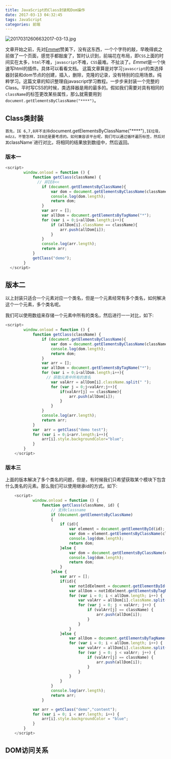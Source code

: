```yaml
---
title: JavaScript的Class封装和Dom操作
date: 2017-03-13 04:32:45
tags: JavaScript
categories: 前端
---
```


![20170312606632017-03-13.jpg](http://7xk0q3.com1.z0.glb.clouddn.com/20170312606632017-03-13.jpg)

文章开始之前，先对[Emmet](http://docs.emmet.io/)赞美下，没有这东西，一个个字符的敲，早晚得疯之前做了一个页面，感觉手都敲废了，暂时认识到，前端花在布局，即`CSS`上面的时间实在太多，`html`不难，`javascript`不难，`CSS`最难。不扯淡了。*Emmet*是一个快速写html的插件。具体可以看看文档。  这篇文章算是对学习`javascript`的类选择器封装和dom节点的创建，插入，删除，克隆的记录，没有特别的应用场景。纯粹学习。这篇文章的知识整理自javascript学习教程。一步步来封装一个完整的Class。平时写CSS的时候，类选择器是用的最多的。假如我们需要对具有相同的`className`的标签更改某些属性，那么就需要用到`document.getElementsByClassName("****")`。

<!--more-->

## Class类封装

`首先，IE 6,7,8并不支持`document.getElementsByClassName("****")`,IE垃圾，mdzz。不管怎样，IE8还是要考虑的。如何兼容该平台呢，我们可以通过循环遍历标签，然后对其`className`进行对比，将相同的结果放到数组中，然后返回。

### 版本一

```javascript
<script>
        window.onload = function () {
            function getClass(className) {
              // 非IE8<<
                if (document.getElementsByClassName){
                    var dom = document.getElementsByClassName(className);
                    console.log(dom.length);
                    return dom;
                }
                var arr = [];
                var allDom = document.getElementsByTagName("*");
                for (var i = 0;i<allDom.length;i++){
                    if (allDom[i].className == className){
                        arr.push(allDom[i]);
                    }
                }
                console.log(arr.length);
                return arr;
            }
            getClass("demo");
        }
  </script>
```

## 版本二

以上封装只适合一个元素对应一个类名，但是一个元素经常有多个类名，如何解决这个一个元素，多个类名呢。

我们可以使用数组来存储一个元素中所有的类名，然后进行一一对比，如下:

```javascript
<script>
        window.onload = function () {
            function getClass(className) {
                if (document.getElementsByClassName){
                    var dom = document.getElementsByClassName(className);
                    console.log(dom.length);
                    return dom;
                }
                var arr = [];
                var allDom = document.getElementsByTagName("*");
                for (var i = 0;i<allDom.length;i++){
                  // 获取元素中所有的类名
                    var valArr = allDom[i].className.split(" ");
                    for (var j = 0;j<valArr;j++){
                        if(valArr[j] == className){
                            arr.push(allDom[i]);
                        }
                    }
                }
                console.log(arr.length);
                return arr;
            }
            var  arr = getClass("demo test");
            for (var i = 0;i<arr.length;i++){
                arr[i].style.backgroundColor="blue";
            }
        }
    </script>
```

### 版本三

上面的版本解决了多个类名的问题，但是，有时候我们只希望获取某个模块下包含什么类名的元素。那么我们可以使用继承id的方式。如下:

```javascript
    <script>
            window.onload = function () {
                function getClass(className, id) {
                    // 支持classname
                    if (document.getElementsByClassName)
                    {
                        if (id){
                            var element = document.getElementById(id);
                            var dom = element.getElementsByClassName(className);
                            console.log(dom.length);
                            return dom;
                        }else {
                            var dom = document.getElementsByClassName(className);
                            console.log(dom.length);
                            return dom;
                        }
                    }else {
                        var arr = [];
                        if(id){
                            var notIdEelment = document.getElementById(id);
                            var allDom = notIdEelment.getElementsByTagName("*");
                            for (var i = 0; i < allDom.length; i++) {
                                var valArr = allDom[i].className.split(" ");
                                for (var j = 0; j < valArr; j++) {
                                    if (valArr[j] == className) {
                                        arr.push(allDom[i]);
                                    }
                                }
                            }
                        }else {
                            var allDom = document.getElementsByTagName("*");
                            for (var i = 0; i < allDom.length; i++) {
                                var valArr = allDom[i].className.split(" ");
                                for (var j = 0; j < valArr; j++) {
                                    if (valArr[j] == className) {
                                        arr.push(allDom[i]);
                                    }
                                }
                            }
                        }
                    }
                    console.log(arr.length);
                    return arr;
                }

            var arr = getClass("demo","content");
            for (var i = 0; i < arr.length; i++) {
                arr[i].style.backgroundColor = "blue";
            }
        }
    </script>
```

## DOM访问关系

